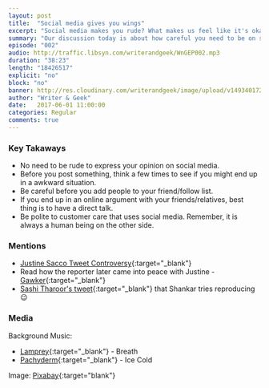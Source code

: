 ```yaml
---
layout: post
title:  "Social media gives you wings"
excerpt: "Social media makes you rude? What makes us feel like it's okay to be?"
summary: "Our discussion today is about how careful you need to be on social media and also on the type of people you see there."
episode: "002"
audio: http://traffic.libsyn.com/writerandgeek/WnGEP002.mp3
duration: "38:23"
length: "18426517"
explicit: "no"
block: "no"
banner: http://res.cloudinary.com/writerandgeek/image/upload/v1493401727/social.png
author: "Writer & Geek"
date:   2017-06-01 11:00:00
categories: Regular
comments: true
---
```


### Key Takaways
- No need to be rude to express your opinion on social media.
- Before you post something, think a few times to see if you might end up in a awkward situation.
- Be careful before you add people to your friend/follow list.
- If you end up in an online argument with your friends/relatives, best thing is to have a direct talk.
- Be polite to customer care that uses social media. Remember, it is always a human being on the other side.

### Mentions

- [Justine Sacco Tweet Controversy](http://www.dailymail.co.uk/femail/article-2955322/Justine-Sacco-reveals-destroyed-life-racist-tweet-trip-Africa.html){:target="_blank"}
- Read how the reporter later came into peace with Justine - [Gawker](http://gawker.com/justine-sacco-is-good-at-her-job-and-how-i-came-to-pea-1653022326){:target="_blank"}
- [Sashi Tharoor's tweet](https://twitter.com/ShashiTharoor/status/861608665517895680){:target="_blank"} that Shankar tries reproducing :wink:

### Media
Background Music: 

- [Lamprey](http://freemusicarchive.org/music/Lamprey/The_Greener_Grass/){:target="_blank"} - Breath
- [Pachyderm](http://freemusicarchive.org/music/Pachyderm/Pachyderm_EP/){:target="_blank"} - Ice Cold

Image: [Pixabay](https://pixabay.com/en/smiley-emoticon-undecided-unsure-1635455/){:target="blank"}